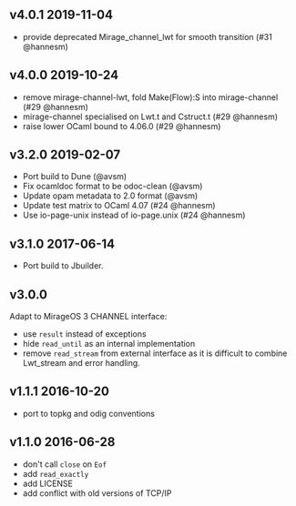 v4.0.1 2019-11-04
-----------------

* provide deprecated Mirage_channel_lwt for smooth transition (#31 @hannesm)


v4.0.0 2019-10-24
-----------------

- remove mirage-channel-lwt, fold Make(Flow):S into mirage-channel (#29 @hannesm)
- mirage-channel specialised on Lwt.t and Cstruct.t (#29 @hannesm)
- raise lower OCaml bound to 4.06.0 (#29 @hannesm)

v3.2.0 2019-02-07
-----------------

- Port build to Dune (@avsm)
- Fix ocamldoc format to be odoc-clean (@avsm)
- Update opam metadata to 2.0 format (@avsm)
- Update test matrix to OCaml 4.07 (#24 @hannesm)
- Use io-page-unix instead of io-page.unix (#24 @hannesm)

v3.1.0 2017-06-14
-----------------

- Port build to Jbuilder.

v3.0.0
------

Adapt to MirageOS 3 CHANNEL interface:

- use `result` instead of exceptions
- hide `read_until` as an internal implementation
- remove `read_stream` from external interface as it is
  difficult to combine Lwt_stream and error handling.

v1.1.1 2016-10-20
-----------------

- port to topkg and odig conventions

v1.1.0 2016-06-28
-----------------

- don't call `close` on `Eof`
- add `read_exactly`
- add LICENSE
- add conflict with old versions of TCP/IP
